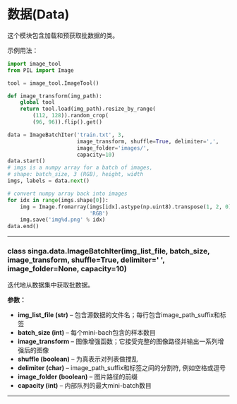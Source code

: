 # 数据(Data)

这个模块包含加载和预获取批数据的类。

示例用法：

```python
import image_tool
from PIL import Image

tool = image_tool.ImageTool()

def image_transform(img_path):
    global tool
    return tool.load(img_path).resize_by_range(
        (112, 128)).random_crop(
        (96, 96)).flip().get()

data = ImageBatchIter('train.txt', 3,
                      image_transform, shuffle=True, delimiter=',',
                      image_folder='images/',
                      capacity=10)
data.start()
# imgs is a numpy array for a batch of images,
# shape: batch_size, 3 (RGB), height, width
imgs, labels = data.next()

# convert numpy array back into images
for idx in range(imgs.shape[0]):
    img = Image.fromarray(imgs[idx].astype(np.uint8).transpose(1, 2, 0),
                          'RGB')
    img.save('img%d.png' % idx)
data.end()
```

---

### class singa.data.ImageBatchIter(img_list_file, batch_size, image_transform, shuffle=True, delimiter=' ', image_folder=None, capacity=10)

迭代地从数据集中获取批数据。

**参数：**
- **img_list_file (str)** – 包含源数据的文件名；每行包含image_path_suffix和标签
- **batch_size (int)** – 每个mini-bach包含的样本数目
- **image_transform** – 图像增强函数；它接受完整的图像路径并输出一系列增强后的图像
- **shuffle (boolean)** – 为真表示对列表做搅乱
- **delimiter (char)** – image_path_suffix和标签之间的分割符, 例如空格或逗号
- **image_folder (boolean)** – 图片路径的前缀
- **capacity (int)** – 内部队列的最大mini-batch数目

---

